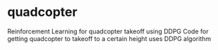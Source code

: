 # quadcopter
Reinforcement Learning for quadcopter takeoff using DDPG
Code for getting quadcopter to takeoff to a certain height
uses DDPG algorithm
